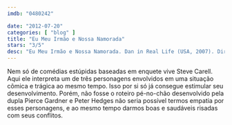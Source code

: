 ```yaml
---
imdb: "0480242"

date: "2012-07-20"
categories: [ "blog" ]
title: "Eu Meu Irmão e Nossa Namorada"
stars: "3/5"
desc: "Eu Meu Irmão e Nossa Namorada. Dan in Real Life (USA, 2007). Dirigido por Peter Hedges. Escrito por Pierce Gardner, Peter Hedges. Com Steve Carell, Juliette Binoche, Dane Cook, Alison Pill, Britt Robertson, Marlene Lawston, Dianne Wiest, John Mahoney, Norbert Leo Butz."
---
```

Nem só de comédias estúpidas baseadas em enquete vive Steve Carell. Aqui ele interpreta um de três personagens envolvidos em uma situação cômica e trágica ao mesmo tempo. Isso por si só já consegue estimular seu desenvolvimento. Porém, não fosse o roteiro pé-no-chão desenvolvido pela dupla Pierce Gardner e Peter Hedges não seria possível termos empatia por esses personagens, e ao mesmo tempo darmos boas e saudáveis risadas com seus conflitos.

